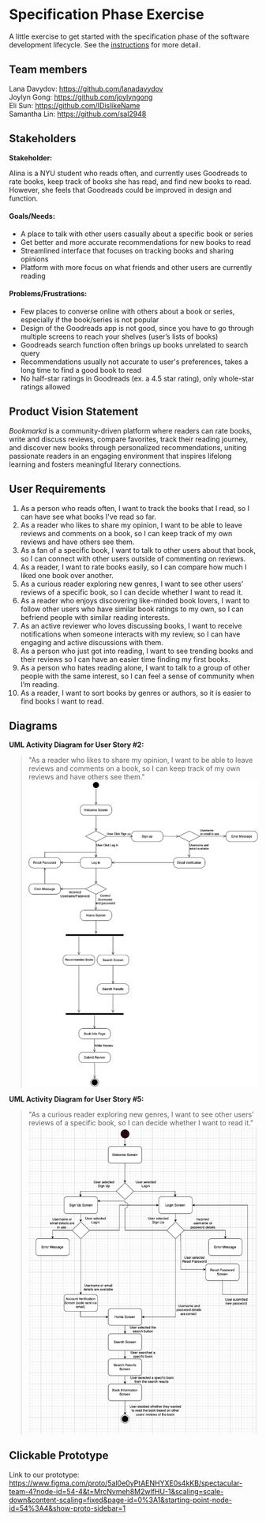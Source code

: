 # Specification Phase Exercise

A little exercise to get started with the specification phase of the software development lifecycle. See the [instructions](instructions.md) for more detail.

## Team members

Lana Davydov: https://github.com/lanadavydov  
Joylyn Gong: https://github.com/joylyngong  
Eli Sun: https://github.com/IDislikeName  
Samantha Lin: https://github.com/sal2948  


## Stakeholders

**Stakeholder:**

Alina is a NYU student who reads often, and currently uses Goodreads to rate books, keep track of books she has read, and find new books to read. However, she feels that Goodreads could be improved in design and function.

#### Goals/Needs:  

- A place to talk with other users casually about a specific book or series 
- Get better and more accurate recommendations for new books to read
- Streamlined interface that focuses on tracking books and sharing opinions
- Platform with more focus on what friends and other users are currently reading

#### Problems/Frustrations:  

- Few places to converse online with others about a book or series, especially if the book/series is not popular
- Design of the Goodreads app is not good, since you have to go through multiple screens to reach your shelves (user’s lists of books) 
- Goodreads search function often brings up books unrelated to search query
- Recommendations usually not accurate to user's preferences, takes a long time to find a good book to read
- No half-star ratings in Goodreads (ex. a 4.5 star rating), only whole-star ratings allowed


## Product Vision Statement

*Bookmarkd* is a community-driven platform where readers can rate books, write and discuss reviews, compare favorites, track their reading journey, and discover new books through personalized recommendations, uniting passionate readers in an engaging environment that inspires lifelong learning and fosters meaningful literary connections.

## User Requirements

1. As a person who reads often, I want to track the books that I read, so I can have see what books I've read so far.
1. As a reader who likes to share my opinion, I want to be able to leave reviews and comments on a book, so I can keep track of my own reviews and have others see them.
1. As a fan of a specific book, I want to talk to other users about that book, so I can connect with other users outside of commenting on reviews.
1. As a reader, I want to rate books easily, so I can compare how much I liked one book over another.
1. As a curious reader exploring new genres, I want to see other users’ reviews of a specific book, so I can decide whether I want to read it.
1. As a reader who enjoys discovering like-minded book lovers, I want to follow other users who have similar book ratings to my own, so I can befriend people with similar reading interests.
1. As an active reviewer who loves discussing books, I want to receive notifications when someone interacts with my review, so I can have engaging and active discussions with them.
1. As a person who just got into reading, I want to see trending books and their reviews so I can have an easier time finding my first books.
1. As a person who hates reading alone, I want to talk to a group of other people with the same interest, so I can feel a sense of community when I’m reading.
1. As a reader, I want to sort books by genres or authors, so it is easier to find books I want to read.



## Diagrams

**UML Activity Diagram for User Story #2:** 
> "As a reader who likes to share my opinion, I want to be able to leave reviews and comments on a book, so I can keep track of my own reviews and have others see them."
![alt text](userstory2uml.png)

**UML Activity Diagram for User Story #5:** 
> "As a curious reader exploring new genres, I want to see other users’ reviews of a specific book, so I can decide whether I want to read it."
![alt text](UserStory5UML.png)


## Clickable Prototype

Link to our prototype: https://www.figma.com/proto/5al0e0yPtAENHYXE0s4kKB/spectacular-team-4?node-id=54-4&t=MrcNvmeh8M2wlfHU-1&scaling=scale-down&content-scaling=fixed&page-id=0%3A1&starting-point-node-id=54%3A4&show-proto-sidebar=1 
